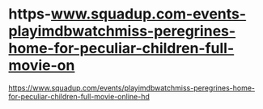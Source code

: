 # https-www.squadup.com-events-playimdbwatchmiss-peregrines-home-for-peculiar-children-full-movie-on
https://www.squadup.com/events/playimdbwatchmiss-peregrines-home-for-peculiar-children-full-movie-online-hd

